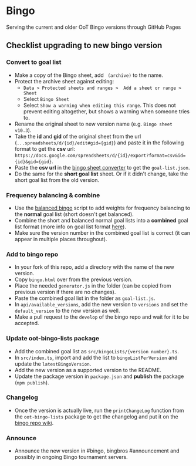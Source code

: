 # Bingo

Serving the current and older OoT Bingo versions through GitHub Pages

## Checklist upgrading to new bingo version

### Convert to goal list

* Make a copy of the Bingo sheet, add ` (archive)` to the name.
* Protect the archive sheet against editing:
    * `Data > Protected sheets and ranges >  Add a sheet or range > Sheet`
    * Select `Bingo Sheet`
    * Select `Show a warning when editing this range`. This does not prevent editing altogether, but shows a warning
      when someone tries to.
* Rename the original sheet to new version name (e.g. `Bingo sheet v10.3`).
* Take the **id** and **gid** of the original sheet from the url (`...spreadsheets/d/{id}/edit#gid={gid}`) and paste it
  in the
  following format to
  get the **csv** url: `https://docs.google.com/spreadsheets/d/{id}/export?format=csv&id={id}&gid={gid}`.
* Paste the **csv url** in the [bingo sheet converter](https://bingosync.com/convert) to get the `goal-list.json`.
* Do the same for the **short goal list** sheet. Or if it didn't change, take the short goal list from the old version.

### Frequency balancing & combine

* Use the [balanced bingo](https://github.com/scaramangado/balanced-bingo) script to add weights for frequency balancing
  to the **normal** goal list (short doesn't get balanced).
* Combine the short and balanced normal goal lists into a **combined** goal list
  format (more info on goal list
  format [here](https://github.com/ootbingo/oot-bingo-generator/blob/main/doc/BALANCING.md#the-goal-list)).
* Make sure the version number in the combined goal list is correct (it can appear in multiple places throughout).

### Add to bingo repo

* In your fork of this repo, add a directory with the name of the new version.
* Copy `bingo.html` over from the previous version.
* Place the needed `generator.js` in the folder (can be copied from previous version if there are no changes).
* Paste the combined goal list in the folder as `goal-list.js`.
* In `api/available_versions`, add the new version to `versions` and set the `default_version` to the new version
  as well.
* Make a pull request to the `develop` of the bingo repo and wait for it to be accepted.

### Update oot-bingo-lists package

* Add the combined goal list as `src/bingoLists/{version number}.ts`.
* In `src/index.ts`, import and add the list to `bingoListPerVersion` and update the `latestBingoVersion`.
* Add the new version as a supported version to the README.
* Update the package version in `package.json` and **publish** the package (`npm publish`).

### Changelog

* Once the version is actually live, run the `printChangeLog` function from the `oot-bingo-lists` package to get the
  changelog and put it on the [bingo repo wiki](https://github.com/ootbingo/bingo/wiki/Version-release-notes).

### Announce

* Announce the new version in #bingo, bingbros #announcement and possibly in ongoing Bingo tournament servers.
